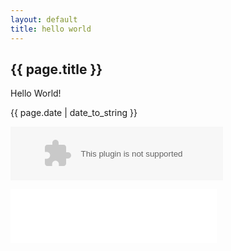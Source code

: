 ```yaml
---
layout: default
title: hello world
---
```


<h2>{{ page.title }}</h2>

<p>Hello World! </p>

<p>{{ page.date | date_to_string }}</p>

<embed src="//music.163.com/style/swf/widget.swf?sid=22822506&type=2&auto=1&width=320&height=66" width="340" height="86"  allowNetworking="all"></embed>
<iframe frameborder="no" border="0" marginwidth="0" marginheight="0" width="330" height="86" src="//music.163.com/outchain/player?type=2&id=22822506&auto=1&height=66"></iframe>
